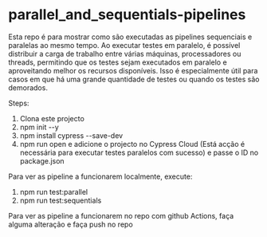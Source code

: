 # parallel_and_sequentials-pipelines

Esta repo é para mostrar como são executadas as pipelines sequenciais e paralelas ao mesmo tempo.
Ao executar testes em paralelo, é possível distribuir a carga de trabalho entre várias máquinas, processadores ou threads, permitindo que os testes sejam executados em paralelo e aproveitando melhor os recursos disponíveis. Isso é especialmente útil para casos em que há uma grande quantidade de testes ou quando os testes são demorados.

Steps:
1. Clona este projecto
2. npm init --y 
3. npm install cypress --save-dev
4. npm run open e adicione o projecto no Cypress Cloud (Está acção é necessária para executar testes paralelos com sucesso) e passe o ID no package.json

Para ver as pipeline a funcionarem localmente, execute:
1. npm run test:parallel
2. npm run test:sequentials

Para ver as pipeline a funcionarem no repo com github Actions, faça alguma alteração e faça push no repo